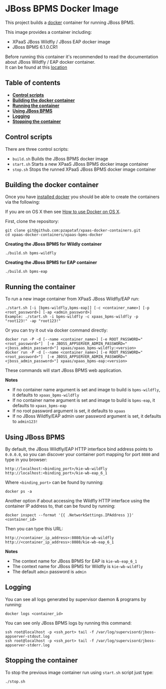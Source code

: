 JBoss BPMS Docker Image
=======================

This project builds a [docker](http://docker.io/) container for running JBoss BPMS.

This image provides a container including:     
* XPaaS JBoss Wildfly / JBoss EAP docker image
* JBoss BPMS 6.1.0.CR1

Before running this container it's recommended to read the documentation about JBoss Wildfly / EAP docker container.     
It can be found at this [location](../xpaas-jboss-appserver-docker/README.md)     

Table of contents
------------------

* **[Control scripts](#control-scripts)**
* **[Building the docker container](#building-the-docker-container)**
* **[Running the container](#running-the-container)**
* **[Using JBoss BPMS](#using-JBoss-BPMS)**
* **[Logging](#logging)**
* **[Stopping the container](#stopping-the-container)**

Control scripts
---------------

There are three control scripts:    
* <code>build.sh</code> Builds the JBoss BPMS docker image    
* <code>start.sh</code> Starts a new XPaaS JBoss BPMS docker image container    
* <code>stop.sh</code>  Stops the runned XPaaS JBoss BPMS docker image container    

Building the docker container
-----------------------------

Once you have [installed docker](https://www.docker.io/gettingstarted/#h_installation) you should be able to create the containers via the following:

If you are on OS X then see [How to use Docker on OS X](DockerOnOSX.md).

First, clone the repository:
    
    git clone git@github.com:pzapataf/xpaas-docker-containers.git
    cd xpaas-docker-containers/xpaas-bpms-docker
    
**Creating the JBoss BPMS for Wildly container**
    
    ./build.sh bpms-wildfly

**Creating the JBoss BPMS for EAP container**
    
    ./build.sh bpms-eap

Running the container
---------------------

To run a new image container from XPaaS JBoss Wildfly/EAP  run:
    
    ./start.sh [-i [bpms-wildfly,bpms-eap]] [-c <container_name>] [-p <root_password>] [-ap <admin_password>]
    Example: ./start.sh -i bpms-wildfly -c xpaas_bpms-wildfly -p "root123!" -ap "root123!"

Or you can try it out via docker command directly:

    docker run -P -d [--name <container_name>] [-e ROOT_PASSWORD="<root_password>"]  [-e JBOSS_APPSERVER_ADMIN_PASSWORD="<jboss_admin_password>"] xpaas/xpaas_bpms-wildfly:<version>
    docker run -P -d [--name <container_name>] [-e ROOT_PASSWORD="<root_password>"]  [-e JBOSS_APPSERVER_ADMIN_PASSWORD="<jboss_admin_password>"] xpaas/xpaas_bpms-eap:<version>

These commands will start JBoss BPMS web application.

**Notes**           
* If no container name argument is set and image to build is <code>bpms-wildfly</code>, it defaults to <code>xpaas_bpms-wildfly</code>        
* If no container name argument is set and image to build is <code>bpms-eap</code>, it defaults to <code>xpaas_bpms-eap</code>    
* If no root password argument is set, it defaults to <code>xpaas</code>    
* If no JBoss Wildfly/EAP admin user password argument is set, it defaults to <code>admin123!</code>     

Using JBoss BPMS
----------------
By default, the JBoss Wildfly/EAP HTTP interface bind address points to <code>0.0.0.0</code>, so you can discover your container port mapping for port <code>8080</code> 
and type in you browser:
 
    http://localhost:<binding_port>/kie-wb-wildfly
    http://localhost:<binding_port>/kie-wb-eap_6_1
    
Where <code>&lt;binding_port&gt;</code> can be found by running:

    docker ps -a
    
Another option if about accessing the Wildfly HTTP interface using the container IP address to, that can be found by running:

    docker inspect --format '{{ .NetworkSettings.IPAddress }}' <container_id>
    
Then you can type this URL:

    http://<container_ip_address>:8080/kie-wb-wildfly
    http://<container_ip_address>:8080/kie-wb-eap_6_1

**Notes**           
* The context name for JBoss BPMS for EAP is <code>kie-wb-eap_6_1</code>      
* The context name for JBoss BPMS for Wildfly is <code>kie-wb-wildfly</code>      
* The default <code>admin</code> password is <code>admin</code>           

Logging
-------

You can see all logs generated by supervisor daemon & programs by running:

    docker logs <container_id>
    
You can see only JBoss BPMS logs by running this command:

    ssh root@localhost -p <ssh_port> tail -f /var/log/supervisord/jboss-appserver-stdout.log
    ssh root@localhost -p <ssh_port> tail -f /var/log/supervisord/jboss-appserver-stderr.log

Stopping the container
----------------------

To stop the previous image container run using <code>start.sh</code> script just type:

    ./stop.sh

